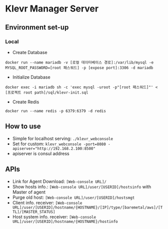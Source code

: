 # Klevr Manager Server
## Environment set-up
### Local
* Create Database
```
docker run --name mariadb -v [로컬 데이터베이스 경로]:/var/lib/mysql -e MYSQL_ROOT_PASSWORD=[root 패스워드] -p [expose port]:3306 -d mariadb
```
* Initialize Database
```
docker exec -i mariadb sh -c 'exec mysql -uroot -p"[root 패스워드]"' < [프로젝트 root path]/sql/klevr-init.sql
```
* Create Redis
```
docker run --name redis -p 6379:6379 -d redis
```
## How to use
* Simple for localhost serving: ```./klevr_webconsole```
* Set for custom: ```klevr_webconsole -port=8080 -apiserver="http://192.168.2.100:8500"```
 * apiserver is consul address

## APIs
* Link for Agent Download: `[Web-console URL]/`
* Show hosts info.: `[Web-console URL]/user/[USERID]/hostsinfo` with Master of agent
* Purge old host: `[Web-console URL]/user/[USERID]/hostsmgt`
* Client info. receiver: `[Web-console URL]/user/[USERID]/hostname/{HOSTNAME}/[IP]/type/[baremetal/aws]/[TTL]/[MASTER_STATUS]`
* Host system info. receiver: `[Web-console URL]/user/[USERID]/hostname/{HOSTNAME}/hostinfo`
